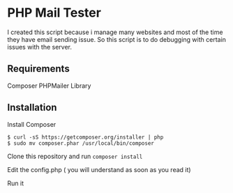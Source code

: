 PHP Mail Tester
===============

I created this script because i manage many websites and most of the time they have email sending issue. So this script is to do debugging with certain issues with the server.

Requirements
------------
Composer
PHPMailer Library

Installation
------------
Install Composer

```
$ curl -sS https://getcomposer.org/installer | php
$ sudo mv composer.phar /usr/local/bin/composer
```

Clone this repository and run ```composer install```

Edit the config.php ( you will understand as soon as you read it)

Run it
